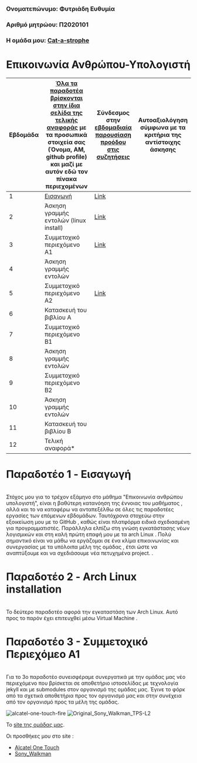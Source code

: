 ### Ονοματεπώνυμο: Φυτριάδη Ευθυμία
### Αριθμό μητρώου: Π2020101
### Η ομάδα μου: [Cat-a-strophe](https://github.com/Cat-a-strophe)

# Επικοινωνία Ανθρώπου-Υπολογιστή


| Εβδομάδα | [Όλα τα παραδοτέα βρίσκονται στην ίδια σελίδα της τελικής αναφοράς](https://courses-ionio.github.io/help/deliverables/) με τα προσωπικά στοιχεία σας (Όνομα, ΑΜ, github profile) και μαζί με αυτόν εδώ τον πίνακα περιεχομένων | Σύνδεσμος στην [εβδομαδιαία παρουσίαση προόδου στις συζητήσεις](https://github.com/courses-ionio/help/discussions/categories/show-and-tell) | Αυτοαξιολόγηση σύμφωνα με τα κριτήρια της αντίστοιχης άσκησης |
| --- | --- | --- | --- |
| 1 |  [Εισαγωγή](https://github.com/p20fytr/hci/tree/2020101/projects/2020101) | [Link](https://github.com/courses-ionio/help/discussions/956) | |
| 2 | Άσκηση γραμμής εντολών (linux install)|[Link](https://github.com/courses-ionio/help/discussions/1132) | |
| 3 | Συμμετοχικό περιεχόμενο A1 |[Link](https://github.com/courses-ionio/help/discussions/1278)| |
| 4 | Άσκηση γραμμής εντολών| | |
| 5 | Συμμετοχικό περιεχόμενο A2 |[Link](https://github.com/courses-ionio/help/discussions/1534) | |
| 6 | Κατασκευή του βιβλίου Α | | |
| 7 | Συμμετοχικό περιεχόμενο B1 | | |
| 8 | Άσκηση γραμμής εντολών | | |
| 9 | Συμμετοχικό περιεχόμενο B2 | | |
| 10 | Άσκηση γραμμής εντολών | | |
| 11 | Κατασκευή του βιβλίου Β | | |
| 12 | Τελική αναφορά* | | |

# Παραδοτέο 1 - Eισαγωγή
<br>
Στόχος μου για το τρέχον εξάμηνο στο μάθημα "Επικοινωνία ανθρώπου υπολογιστή", είναι η βαθύτερη κατανόηση της έννοιας του μαθήματος , αλλά και το να καταφέρω να ανταπεξέλθω σε όλες τις παραδοτέες εργασίες των επόμενων εβδομάδων. Ταυτόχρονα στοχεύω στην εξοικείωση μου με το GitHub , καθώς είναι πλατφόρμα ειδικά σχεδιασμένη για προγραμματιστές. Παράλληλα ελπίζω στη γνώση εγκατάστασης νέων λογισμικών και στη καλή πρώτη επαφή μου με τα arch Linux . Πολύ σημαντικό είναι να μάθω να εργάζομαι σε ένα κλίμα επικοινωνίας και συνεργασίας με τα υπόλοιπα μέλη της ομάδας , έτσι ώστε να αναπτύξουμε και να σχεδιάσουμε νέα πετυχημένα project. .

# Παραδοτέο 2 - Arch Linux installation 
<br>
Το δεύτερο παραδοτέο αφορά την εγκαταστάση των Arch Linux. Αυτό προς το παρόν έχει επιτευχθεί μέσω Virtual Machine .


# Παραδοτέο 3 - Συμμετοχικό Περιεχόμεο Α1
<br>
Για το 3ο παραδοτέο συνεισφέραμε συνεργατικά με την ομάδας μας νέο περιεχόμενο που βρίσκεται σε αποθετήριο ιστοσελίδας με τεχνολογία jekyll και με submodules στον οργανισμό της ομάδας μας. Έγινε το φόρκ από τα σχετικά αποθετήρια προς τον οργανισμό μας και στην συνέχεια από τον οργανισμό προς τα μέλη της ομάδας.

<p>


![alcatel-one-touch-fire](https://github.com/p20fytr/images/blob/master/alcatel-one-touch-fire.jpg)
![Original_Sony_Walkman_TPS-L2](https://github.com/p20fytr/images/blob/master/Original_Sony_Walkman_TPS-L2.jpg)
  
Το [site της ομάδας μας](https://lucky-llama-173f38.netlify.app/).

Οι προσθήκες μου στο site :
- [Alcatel One Touch](https://lucky-llama-173f38.netlify.app/gallery/alcatel-one-touch-fire/)
- [Sony_Walkman](https://lucky-llama-173f38.netlify.app/gallery/original_sony_walkman_tps-l2/)


